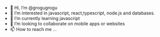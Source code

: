 - 👋 Hi, I’m @grogugrogu
- 👀 I’m interested in javascript, react,typescript, node.js and databases.
- 🌱 I’m currently learning javascript
- 💞️ I’m looking to collaborate on mobile apps or websites
- 📫 How to reach me ...

<!---
grogugrogu/grogugrogu is a ✨ special ✨ repository because its `README.md` (this file) appears on your GitHub profile.
You can click the Preview link to take a look at your changes.
--->
